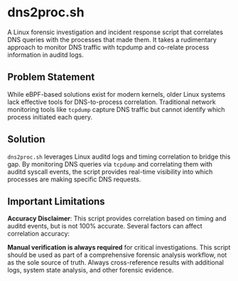 # dns2proc.sh

A Linux forensic investigation and incident response script that correlates DNS queries with the processes that made them. It takes a rudimentary approach to monitor DNS traffic with tcpdump and co-relate process information in auditd logs.

## Problem Statement

While eBPF-based solutions exist for modern kernels, older Linux systems lack effective tools for DNS-to-process correlation. Traditional network monitoring tools like `tcpdump` capture DNS traffic but cannot identify which process initiated each query.

## Solution

`dns2proc.sh` leverages Linux auditd logs and timing correlation to bridge this gap. By monitoring DNS queries via `tcpdump` and correlating them with auditd syscall events, the script provides real-time visibility into which processes are making specific DNS requests.

## Important Limitations

**Accuracy Disclaimer**: This script provides correlation based on timing and auditd events, but is not 100% accurate. Several factors can affect correlation accuracy:

**Manual verification is always required** for critical investigations. This script should be used as part of a comprehensive forensic analysis workflow, not as the sole source of truth. Always cross-reference results with additional logs, system state analysis, and other forensic evidence.
